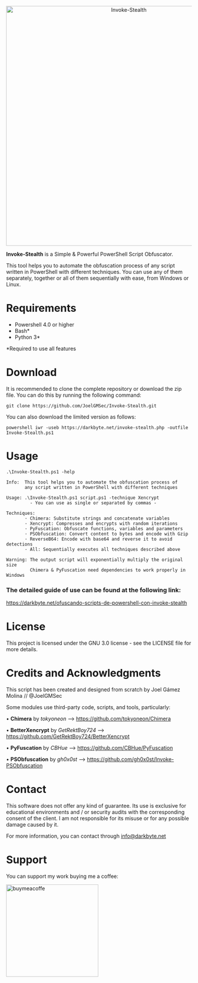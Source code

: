 <p align="center"><img width=650 alt="Invoke-Stealth" src="https://raw.githubusercontent.com/JoelGMSec/Invoke-Stealth/master/Design/Invoke-Stealth.png"></p>

**Invoke-Stealth** is a Simple & Powerful PowerShell Script Obfuscator.

This tool helps you to automate the obfuscation process of any script written in PowerShell with different techniques. You can use any of them separately, together or all of them sequentially with ease, from Windows or Linux.


# Requirements
- Powershell 4.0 or higher
- Bash*
- Python 3*

*Required to use all features


# Download
It is recommended to clone the complete repository or download the zip file.
You can do this by running the following command:
```
git clone https://github.com/JoelGMSec/Invoke-Stealth.git
```

You can also download the limited version as follows:
```
powershell iwr -useb https://darkbyte.net/invoke-stealth.php -outfile Invoke-Stealth.ps1
```


# Usage
```
.\Invoke-Stealth.ps1 -help

Info:  This tool helps you to automate the obfuscation process of
       any script written in PowerShell with different techniques

Usage: .\Invoke-Stealth.ps1 script.ps1 -technique Xencrypt
         - You can use as single or separated by commas -

Techniques:
       · Chimera: Substitute strings and concatenate variables
       · Xencrypt: Compresses and encrypts with random iterations
       · PyFuscation: Obfuscate functions, variables and parameters
       · PSObfuscation: Convert content to bytes and encode with Gzip
       · ReverseB64: Encode with base64 and reverse it to avoid detections
       · All: Sequentially executes all techniques described above

Warning: The output script will exponentially multiply the original size
         Chimera & PyFuscation need dependencies to work properly in Windows
```

### The detailed guide of use can be found at the following link:

https://darkbyte.net/ofuscando-scripts-de-powershell-con-invoke-stealth


# License
This project is licensed under the GNU 3.0 license - see the LICENSE file for more details.


# Credits and Acknowledgments
This script has been created and designed from scratch by Joel Gámez Molina // @JoelGMSec

Some modules use third-party code, scripts, and tools, particularly:

• **Chimera** by *tokyoneon* --> https://github.com/tokyoneon/Chimera

• **BetterXencrypt** by *GetRektBoy724* --> https://github.com/GetRektBoy724/BetterXencrypt

• **PyFuscation** by *CBHue* --> https://github.com/CBHue/PyFuscation

• **PSObfuscation** by *gh0x0st* --> https://github.com/gh0x0st/Invoke-PSObfuscation


# Contact
This software does not offer any kind of guarantee. Its use is exclusive for educational environments and / or security audits with the corresponding consent of the client. I am not responsible for its misuse or for any possible damage caused by it.

For more information, you can contact through info@darkbyte.net


# Support
You can support my work buying me a coffee:

[<img width=250 alt="buymeacoffe" src="https://cdn.buymeacoffee.com/buttons/v2/default-blue.png">](https://www.buymeacoffee.com/joelgmsec)
